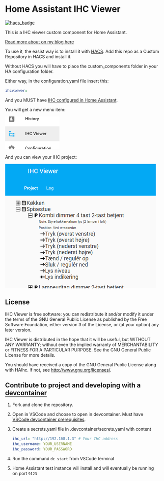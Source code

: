 # Home Assistant IHC Viewer

[![hacs_badge](https://img.shields.io/badge/HACS-Custom-orange.svg)](https://github.com/custom-components/hacs)

This is a IHC viewer custom component for Home Assistant.

[Read more about on my blog here](https://www.dingus.dk/ihc-viewer-for-home-assistant/)

To use it, the easist way is to install it with [HACS](https://hacs.xyz). Add this repo as a Custom Repository in HACS and install it.

Without HACS you will have to place the custom_components folder in your HA configuration folder.

Either way, in the configuration.yaml file insert this:

```yaml
ihcviewer:
```

And you MUST have [IHC configured in Home Assistant](https://www.home-assistant.io/integrations/ihc/).

You will get a new menu item:

![menu](images/menu.png)

And you can view your IHC project:

![treeview](images/treeview.png)

## License

IHC Viewer is free software: you can redistribute it and/or modify
it under the terms of the GNU General Public License as published by
the Free Software Foundation, either version 3 of the License, or
(at your option) any later version.

IHC Viewer is distributed in the hope that it will be useful,
but WITHOUT ANY WARRANTY; without even the implied warranty of
MERCHANTABILITY or FITNESS FOR A PARTICULAR PURPOSE. See the
GNU General Public License for more details.

You should have received a copy of the GNU General Public License
along with HAIhc. If not, see <http://www.gnu.org/licenses/>.

## Contribute to project and developing with a [devcontainer](https://code.visualstudio.com/docs/remote/containers)

1. Fork and clone the repository.
2. Open in VSCode and choose to open in devcontainer. Must have [VSCode devcontainer prerequisites](https://code.visualstudio.com/docs/remote/containers#_getting-started).
3. Create a secrets.yaml file in .devcontainer/secrets.yaml with content

   ```yaml
   ihc_url: "http://192.168.1.3" # Your IHC address
   ihc_username: YOUR_USERNAME
   ihc_password: YOUR_PASSWORD
   ```

4. Run the command `dc start` from VSCode terminal
5. Home Assistant test instance will install and will eventually be running on port `9123`
